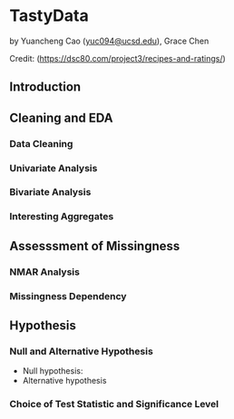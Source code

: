 # TastyData

by Yuancheng Cao (yuc094@ucsd.edu), Grace Chen

Credit: (https://dsc80.com/project3/recipes-and-ratings/)

## Introduction


## Cleaning and EDA

### Data Cleaning


### Univariate Analysis


### Bivariate Analysis


### Interesting Aggregates



## Assesssment of Missingness

### NMAR Analysis


### Missingness Dependency


## Hypothesis
### Null and Alternative Hypothesis
- Null hypothesis:
- Alternative hypothesis

### Choice of Test Statistic and Significance Level

